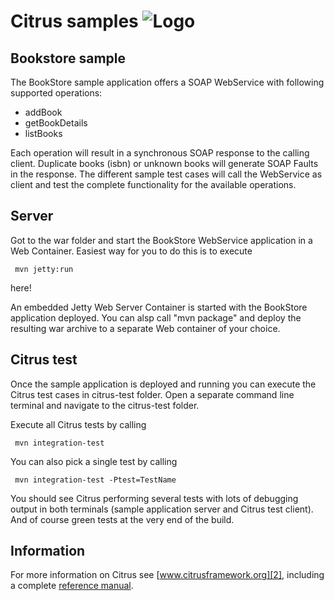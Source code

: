 Citrus samples ![Logo][1]
==============

Bookstore sample
---------

The BookStore sample application offers a SOAP WebService with following supported
operations:

* addBook
* getBookDetails
* listBooks

Each operation will result in a synchronous SOAP response to the calling client. Duplicate
books (isbn) or unknown books will generate SOAP Faults in the response. The different sample
test cases will call the WebService as client and test the complete functionality for the
available operations.

Server
---------

Got to the war folder and start the BookStore WebService application in a Web Container. Easiest
way for you to do this is to execute

     mvn jetty:run

here!

An embedded Jetty Web Server Container is started with the BookStore application deployed. You can
alsp call "mvn package" and deploy the resulting war archive to a separate Web container of your choice.
  
Citrus test
---------

Once the sample application is deployed and running you can execute the Citrus test cases in citrus-test folder.
Open a separate command line terminal and navigate to the citrus-test folder.

Execute all Citrus tests by calling

     mvn integration-test

You can also pick a single test by calling

     mvn integration-test -Ptest=TestName

You should see Citrus performing several tests with lots of debugging output in both terminals (sample application server
and Citrus test client). And of course green tests at the very end of the build.
  
Information
---------

For more information on Citrus see [www.citrusframework.org][2], including
a complete [reference manual][3].

 [1]: http://www.citrusframework.org/img/brand-logo.png "Citrus"
 [2]: http://www.citrusframework.org
 [3]: http://www.citrusframework.org/reference/html/